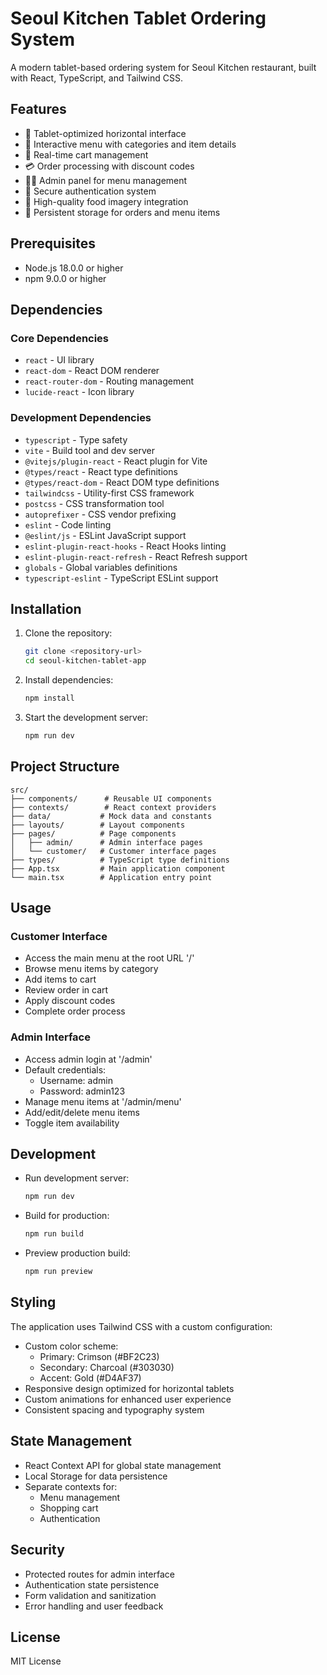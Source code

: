 # Seoul Kitchen Tablet Ordering System

A modern tablet-based ordering system for Seoul Kitchen restaurant, built with React, TypeScript, and Tailwind CSS.

## Features

- 📱 Tablet-optimized horizontal interface
- 🍜 Interactive menu with categories and item details
- 🛒 Real-time cart management
- 💳 Order processing with discount codes
- 👩‍💼 Admin panel for menu management
- 🔐 Secure authentication system
- 📸 High-quality food imagery integration
- 💾 Persistent storage for orders and menu items

## Prerequisites

- Node.js 18.0.0 or higher
- npm 9.0.0 or higher

## Dependencies

### Core Dependencies
- `react` - UI library
- `react-dom` - React DOM renderer
- `react-router-dom` - Routing management
- `lucide-react` - Icon library

### Development Dependencies
- `typescript` - Type safety
- `vite` - Build tool and dev server
- `@vitejs/plugin-react` - React plugin for Vite
- `@types/react` - React type definitions
- `@types/react-dom` - React DOM type definitions
- `tailwindcss` - Utility-first CSS framework
- `postcss` - CSS transformation tool
- `autoprefixer` - CSS vendor prefixing
- `eslint` - Code linting
- `@eslint/js` - ESLint JavaScript support
- `eslint-plugin-react-hooks` - React Hooks linting
- `eslint-plugin-react-refresh` - React Refresh support
- `globals` - Global variables definitions
- `typescript-eslint` - TypeScript ESLint support

## Installation

1. Clone the repository:
   ```bash
   git clone <repository-url>
   cd seoul-kitchen-tablet-app
   ```

2. Install dependencies:
   ```bash
   npm install
   ```

3. Start the development server:
   ```bash
   npm run dev
   ```

## Project Structure

```
src/
├── components/      # Reusable UI components
├── contexts/        # React context providers
├── data/           # Mock data and constants
├── layouts/        # Layout components
├── pages/          # Page components
│   ├── admin/      # Admin interface pages
│   └── customer/   # Customer interface pages
├── types/          # TypeScript type definitions
├── App.tsx         # Main application component
└── main.tsx        # Application entry point
```

## Usage

### Customer Interface
- Access the main menu at the root URL '/'
- Browse menu items by category
- Add items to cart
- Review order in cart
- Apply discount codes
- Complete order process

### Admin Interface
- Access admin login at '/admin'
- Default credentials:
  - Username: admin
  - Password: admin123
- Manage menu items at '/admin/menu'
- Add/edit/delete menu items
- Toggle item availability

## Development

- Run development server:
  ```bash
  npm run dev
  ```

- Build for production:
  ```bash
  npm run build
  ```

- Preview production build:
  ```bash
  npm run preview
  ```

## Styling

The application uses Tailwind CSS with a custom configuration:

- Custom color scheme:
  - Primary: Crimson (#BF2C23)
  - Secondary: Charcoal (#303030)
  - Accent: Gold (#D4AF37)
- Responsive design optimized for horizontal tablets
- Custom animations for enhanced user experience
- Consistent spacing and typography system

## State Management

- React Context API for global state management
- Local Storage for data persistence
- Separate contexts for:
  - Menu management
  - Shopping cart
  - Authentication

## Security

- Protected routes for admin interface
- Authentication state persistence
- Form validation and sanitization
- Error handling and user feedback

## License

MIT License